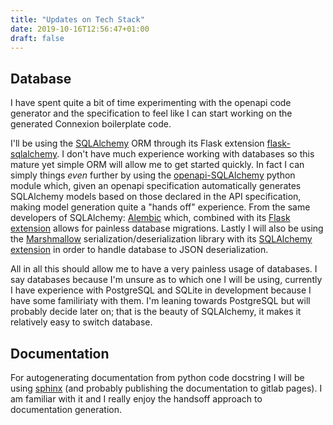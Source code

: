 ```yaml
---
title: "Updates on Tech Stack"
date: 2019-10-16T12:56:47+01:00
draft: false
---
```


## Database

I have spent quite a bit of time experimenting with the openapi code generator and the specification to feel like I can start working on the generated Connexion boilerplate code.

I'll be using the [SQLAlchemy](https://github.com/sqlalchemy/sqlalchemy) ORM through its Flask extension [flask-sqlalchemy](https://github.com/pallets/flask-sqlalchemy). I don't have much experience working with databases so this mature yet simple ORM will allow me to get started quickly. In fact I can simply things _even_ further by using the [openapi-SQLAlchemy](https://github.com/jdkandersson/openapi-SQLAlchemy) python module which, given an openapi specification automatically generates SQLAlchemy models based on those declared in the API specification, making model generation quite a "hands off" experience. From the same developers of SQLAlchemy: [Alembic](https://github.com/sqlalchemy/alembic) which, combined with its [Flask extension](https://github.com/miguelgrinberg/Flask-Migrate) allows for painless database migrations. Lastly I will also be using the [Marshmallow](https://github.com/marshmallow-code/marshmallow) serialization/deserialization library with its [SQLAlchemy extension](https://github.com/marshmallow-code/marshmallow-sqlalchemy) in order to handle database to JSON deserialization.

All in all this should allow me to have a very painless usage of databases. I say databases because I'm unsure as to which one I will be using, currently I have experience with PostgreSQL and SQLite in development because I have some familiriaty with them. I'm leaning towards PostgreSQL but will probably decide later on; that is the beauty of SQLAlchemy, it makes it relatively easy to switch database.

## Documentation

For autogenerating documentation from python code docstring I will be using [sphinx](https://github.com/sphinx-doc/sphinx) (and probably publishing the documentation to gitlab pages). I am familiar with it and I really enjoy the handsoff approach to documentation generation.
